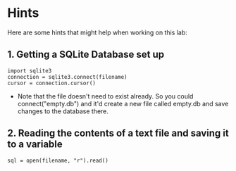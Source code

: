 # Hints

Here are some hints that might help when working on this lab:

## 1. Getting a SQLite Database set up

```
import sqlite3
connection = sqlite3.connect(filename)
cursor = connection.cursor()
```
* Note that the file doesn't need to exist already. So you could connect("empty.db") and it'd create a new file called empty.db and save changes to the database there. 

## 2. Reading the contents of a text file and saving it to a variable

```
sql = open(filename, "r").read()
```

